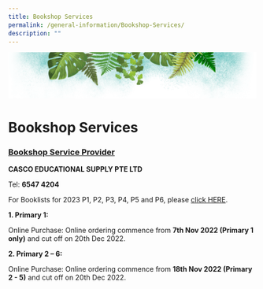 ```yaml
---
title: Bookshop Services
permalink: /general-information/Bookshop-Services/
description: ""
---
```

![](/images/Banner.png)

# Bookshop Services

### <u><b>Bookshop Service Provider</b></u>


<b>CASCO EDUCATIONAL SUPPLY PTE LTD</b> 

Tel: <b>6547 4204</b>

  
For Booklists for 2023 P1, P2, P3, P4, P5 and P6, please [click HERE](https://drive.google.com/drive/folders/1URsuBY_GgXG2De8LlNEmMY3loO7rnc2P?usp=share_link).

<b>1\. Primary 1:</b>  

Online Purchase: Online ordering commence from <b>7th Nov 2022 (Primary 1 only)</b> and cut off on 20th Dec 2022.

<b>2\. Primary 2 – 6:</b>  

Online Purchase: Online ordering commence from <b>18th Nov 2022 (Primary 2 - 5)</b> and cut off on 20th Dec 2022.